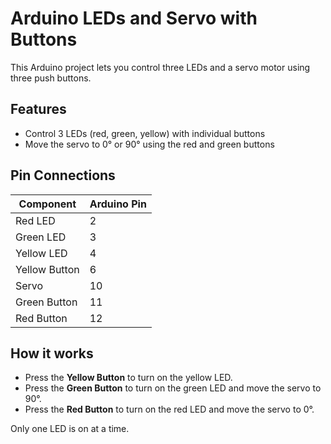 # Arduino LEDs and Servo with Buttons

This Arduino project lets you control three LEDs and a servo motor using three push buttons.

## Features

- Control 3 LEDs (red, green, yellow) with individual buttons
- Move the servo to 0° or 90° using the red and green buttons

## Pin Connections

| Component      | Arduino Pin |
|----------------|-------------|
| Red LED        | 2           |
| Green LED      | 3           |
| Yellow LED     | 4           |
| Yellow Button  | 6           |
| Servo          | 10          |
| Green Button   | 11          |
| Red Button     | 12          |

## How it works

- Press the **Yellow Button** to turn on the yellow LED.
- Press the **Green Button** to turn on the green LED and move the servo to 90°.
- Press the **Red Button** to turn on the red LED and move the servo to 0°.

Only one LED is on at a time.